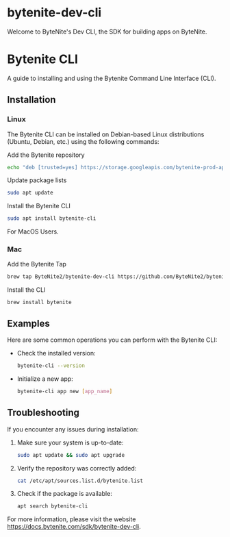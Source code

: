 # bytenite-dev-cli

Welcome to ByteNite's Dev CLI, the SDK for building apps on ByteNite.

# Bytenite CLI

A guide to installing and using the Bytenite Command Line Interface (CLI).

## Installation

### Linux

The Bytenite CLI can be installed on Debian-based Linux distributions (Ubuntu, Debian, etc.) using the following commands:

Add the Bytenite repository

```bash
echo "deb [trusted=yes] https://storage.googleapis.com/bytenite-prod-apt-repo/debs ./" | sudo tee /etc/apt/sources.list.d/bytenite.list
```
Update package lists

```bash
sudo apt update
```
Install the Bytenite CLI

```bash
sudo apt install bytenite-cli
```

For MacOS Users.

### Mac

Add the Bytenite Tap
```bash
brew tap ByteNite2/bytenite-dev-cli https://github.com/ByteNite2/bytenite-dev-cli.git
```

Install the CLI
```
brew install bytenite
```

## Examples

Here are some common operations you can perform with the Bytenite CLI:

- Check the installed version:
  ```bash
  bytenite-cli --version
  ```

- Initialize a new app:
  ```bash
  bytenite-cli app new [app_name]
  ```

## Troubleshooting

If you encounter any issues during installation:

1. Make sure your system is up-to-date:
   ```bash
   sudo apt update && sudo apt upgrade
   ```

2. Verify the repository was correctly added:
   ```bash
   cat /etc/apt/sources.list.d/bytenite.list
   ```

3. Check if the package is available:
   ```bash
   apt search bytenite-cli
   ```

For more information, please visit the website https://docs.bytenite.com/sdk/bytenite-dev-cli.
